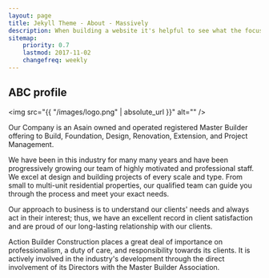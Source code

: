```yaml
---
layout: page
title: Jekyll Theme - About - Massively
description: When building a website it's helpful to see what the focus of your site is. This page is an example of how to show a website's focus.
sitemap:
    priority: 0.7
    lastmod: 2017-11-02
    changefreq: weekly
---
```

## ABC profile

<span class="image left"><img src="{{ "/images/logo.png" | absolute_url }}" alt="" /></span>

Our Company is an Asain owned and operated registered Master Builder offering to Build, Foundation, Design, Renovation, Extension, and Project Management.

We have been in this industry for many many years and have been progressively growing our team of highly motivated and professional staff.  We excel at design and building projects of every scale and type. From small to multi-unit residential properties, our qualified team can guide you through the process and meet your exact needs.

Our approach to business is to understand our clients' needs and always act in their interest; thus, we have an excellent record in client satisfaction and are proud of our long-lasting relationship with our clients.

Action Builder Construction places a great deal of importance on professionalism, a duty of care, and responsibility towards its clients. It is actively involved in the industry's development through the direct involvement of its Directors with the Master Builder Association.
